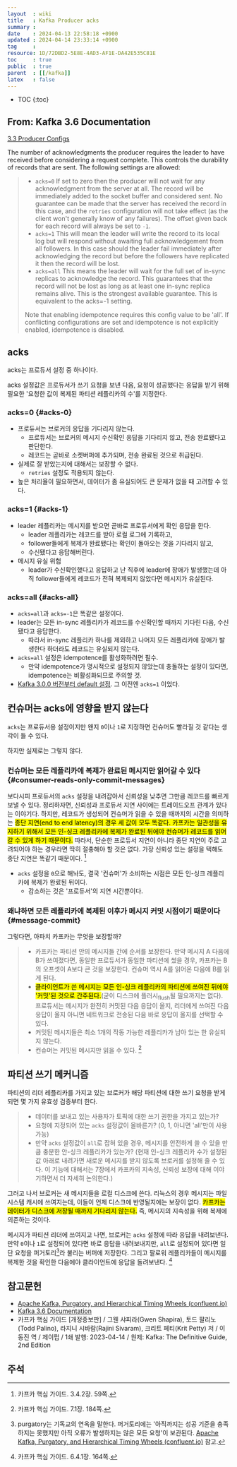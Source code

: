 ```yaml
---
layout  : wiki
title   : Kafka Producer acks
summary : 
date    : 2024-04-13 22:58:18 +0900
updated : 2024-04-14 23:33:14 +0900
tag     : 
resource: 1D/72DBD2-5E8E-4AD3-AF1E-DA42E535C81E
toc     : true
public  : true
parent  : [[/kafka]]
latex   : false
---
```

* TOC
{:toc}

## From: Kafka 3.6 Documentation

[3.3 Producer Configs](https://kafka.apache.org/36/documentation.html#producerconfigs_acks )

>
The number of acknowledgments the producer requires the leader to have received before considering a request complete.
This controls the durability of records that are sent. The following settings are allowed:
>
> - `acks=0` If set to zero then the producer will not wait for any acknowledgment from the server at all. The record will be immediately added to the socket buffer and considered sent. No guarantee can be made that the server has received the record in this case, and the `retries` configuration will not take effect (as the client won't generally know of any failures). The offset given back for each record will always be set to `-1`.
> - `acks=1` This will mean the leader will write the record to its local log but will respond without awaiting full acknowledgement from all followers. In this case should the leader fail immediately after acknowledging the record but before the followers have replicated it then the record will be lost.
> - `acks=all` This means the leader will wait for the full set of in-sync replicas to acknowledge the record. This guarantees that the record will not be lost as long as at least one in-sync replica remains alive. This is the strongest available guarantee. This is equivalent to the acks=-1 setting.
>
> Note that enabling idempotence requires this config value to be 'all'. If conflicting configurations are set and idempotence is not explicitly enabled, idempotence is disabled.


## acks

acks는 프로듀서 설정 중 하나이다.

acks 설정값은 프로듀서가 쓰기 요청을 보낸 다음, 요청이 성공했다는 응답을 받기 위해 필요한 '요청한 값이 복제된 파티션 레플리카의 수'를 지정한다.

### acks=0 {#acks-0}

- 프로듀서는 브로커의 응답을 기다리지 않는다.
    - 프로듀서는 브로커의 메시지 수신확인 응답을 기다리지 않고, 전송 완료됐다고 판단한다.
    - 레코드는 곧바로 소켓버퍼에 추가되며, 전송 완료된 것으로 취급된다.
- 실제로 잘 받았는지에 대해서는 보장할 수 없다.
    - `retries` 설정도 적용되지 않는다.
- 높은 처리율이 필요하면서, 데이터가 좀 유실되어도 큰 문제가 없을 때 고려할 수 있다.

### acks=1 {#acks-1}

- leader 레플리카는 메시지를 받으면 곧바로 프로듀서에게 확인 응답을 한다.
    - leader 레플리카는 레코드를 받아 로컬 로그에 기록하고,
    - follower들에게 복제가 완료됐다는 확인이 돌아오는 것을 기다리지 않고,
    - 수신됐다고 응답해버린다.
- 메시지 유실 위험
    - leader가 수신확인했다고 응답하고 난 직후에 leader에 장애가 발생했는데 아직 follower들에게 레코드가 전혀 복제되지 않았다면 메시지가 유실된다.

### acks=all {#acks-all}

- `acks=all`과 `acks=-1`은 똑같은 설정이다.
- leader는 모든 in-sync 레플리카가 레코드를 수신확인할 때까지 기다린 다음, 수신됐다고 응답한다.
    - 따라서 in-sync 레플리카 하나를 제외하고 나머지 모든 레플리카에 장애가 발생한다 하더라도 레코드는 유실되지 않는다.
- `acks=all` 설정은 idempotence를 활성화하려면 필수.
    - 만약 idempotence가 명시적으로 설정되지 않았는데 충돌하는 설정이 있다면, idempotence는 비활성화되므로 주의할 것.
- [Kafka 3.0.0 버전부터 default 설정](https://kafka.apache.org/36/documentation.html#upgrade_300_notable ). 그 이전엔 `acks=1` 이었다.

## 컨슈머는 acks에 영향을 받지 않는다

`acks`는 프로듀서용 설정이지만 왠지 `0`이나 `1`로 지정하면 컨슈머도 빨라질 것 같다는 생각이 들 수 있다.

하지만 실제로는 그렇지 않다.


### 컨슈머는 모든 레플리카에 복제가 완료된 메시지만 읽어갈 수 있다 {#consumer-reads-only-commit-messages}

>
보다시피 프로듀서의 `acks` 설정을 내려잡아서 신뢰성을 낮추면 그만큼 레코드를 빠르게 보낼 수 있다.
정리하자면, 신뢰성과 프로듀서 지연 사이에는 트레이드오프 관계가 있다는 이야기다.
하지만, 레코드가 생성되어 컨슈머가 읽을 수 있을 때까지의 시간을 의미하는 <mark>종단 지연(end to end latency)의 경우 세 값이 모두 똑같다.
카프카는 일관성을 유지하기 위해서 모든 인-싱크 레플리카에 복제가 완료된 뒤에야 컨슈머가 레코드를 읽어 갈 수 있게 하기 때문이다.</mark>
따라서, 단순한 프로듀서 지연이 아니라 종단 지연이 주로 고려되어야 하는 경우라면 딱히 절충해야 할 것은 없다.
가장 신뢰성 있는 설정을 택해도 종단 지연은 똑같기 때문이다.
[^kafka-definitive-guide-59]

- `acks` 설정을 `0`으로 해놔도, 결국 '컨슈머'가 소비하는 시점은 모든 인-싱크 레플리카에 복제가 완료된 뒤이다.
    - 감소하는 것은 '프로듀서'의 지연 시간뿐이다.

### 왜냐하면 모든 레플리카에 복제된 이후가 메시지 커밋 시점이기 때문이다 {#message-commit}


>
그렇다면, 아파치 카프카는 무엇을 보장할까?
>
> - 카프카는 파티션 안의 메시지들 간에 순서를 보장한다. 만약 메시지 A 다음에 B가 쓰여졌다면, 동일한 프로듀서가 동일한 파티션에 썼을 경우, 카프카는 B의 오프셋이 A보다 큰 것을 보장한다. 컨슈머 역시 A를 읽어온 다음에 B를 읽게 된다.
> - <mark>클라이언트가 쓴 메시지는 모든 인-싱크 레플리카의 파티션에 쓰여진 뒤에야 '커밋'된 것으로 간주된다.</mark>(굳이 디스크에 플러시<sub>flush</sub>될 필요까지는 없다). 프로듀서는 메시지가 완전히 커밋된 다음 응답이 올지, 리더에게 쓰여진 다음 응답이 올지 아니면 네트워크로 전송된 다음 바로 응답이 올지를 선택할 수 있다.
> - 커밋된 메시지들은 최소 1개의 작동 가능한 레플리카가 남아 있는 한 유실되지 않는다.
> - 컨슈머는 커밋된 메시지만 읽을 수 있다.
[^kafka-definitive-guide-184]

## 파티션 쓰기 메커니즘

>
파티션의 리더 레플리카를 가지고 있는 브로커가 해당 파티션에 대한 쓰기 요청을 받게 되면 몇 가지 유효성 검증부터 한다.
>
> - 데이터를 보내고 있는 사용자가 토픽에 대한 쓰기 권한을 가지고 있는가?
> - 요청에 지정되어 있는 `acks` 설정값이 올바른가? (0, 1, 아니면 'all'만이 사용 가능)
> - 만약 `acks` 설정값이 `all`로 잡혀 있을 경우, 메시지를 안전하게 쓸 수 있을 만큼 충분한 안-싱크 레플리카가 있는가? (현재 인-싱크 레플리카 수가 설정된 값 아래로 내려가면 새로운 메시지를 받지 않도록 브로커를 설정해 줄 수 있다. 이 기능에 대해서는 7장에서 카프카의 지속성, 신뢰성 보장에 대해 이야기하면서 더 자세히 논의한다.)
>
그러고 나서 브로커는 새 메시지들을 로컬 디스크에 쓴다.
리눅스의 경우 메시지는 파일시스템 캐시에 쓰여지는데, 이들이 언제 디스크에 반영될지에는 보장이 없다.
<mark>카프카는 데이터가 디스크에 저장될 때까지 기다리지 않는다.</mark>
즉, 메시지의 지속성을 위해 복제에 의존하는 것이다.
>
메시지가 파티션 리더에 쓰여지고 나면, 브로커는 `acks` 설정에 따라 응답을 내려보낸다.
만약 `0`이나 `1`로 설정되어 있다면 바로 응답을 내려보내지만,
`all`로 설정되어 있다면 일단 요청을 퍼거토리[^kafka-purgatory]라 불리는 버퍼에 저장한다.
그리고 팔로워 레플리카들이 메시지를 복제한 것을 확인한 다음에야 클라이언트에 응답을 돌려보낸다.
[^kafka-definitive-guide-164]


## 참고문헌

- [Apache Kafka, Purgatory, and Hierarchical Timing Wheels (confluent.io)](https://www.confluent.io/blog/apache-kafka-purgatory-hierarchical-timing-wheels/ )
- [Kafka 3.6 Documentation](https://kafka.apache.org/36/documentation.html )
- 카프카 핵심 가이드 [개정증보판] / 그웬 샤피라(Gwen Shapira), 토드 팔리노(Todd Palino), 라지니 시바람(Rajini Sivaram), 크리트 페티(Krit Petty) 저 / 이동진 역 / 제이펍 / 1쇄 발행: 2023-04-14 / 원제: Kafka: The Definitive Guide, 2nd Edition

## 주석

[^kafka-definitive-guide-59]: 카프카 핵심 가이드. 3.4.2장. 59쪽.
[^kafka-definitive-guide-164]: 카프카 핵심 가이드. 6.4.1장. 164쪽.
[^kafka-definitive-guide-184]: 카프카 핵심 가이드. 7.1장. 184쪽.
[^kafka-purgatory]: purgatory는 기독교의 연옥을 말한다. 퍼거토리에는 '아직까지는 성공 기준을 충족하지는 못했지만 아직 오류가 발생하지는 않은 모든 요청'이 보관된다. [Apache Kafka, Purgatory, and Hierarchical Timing Wheels (confluent.io)](https://www.confluent.io/blog/apache-kafka-purgatory-hierarchical-timing-wheels/ ) 참고.
